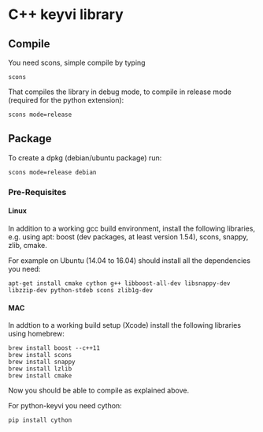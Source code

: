 # C++ keyvi library

## Compile

You need scons, simple compile by typing

    scons

That compiles the library in debug mode, to compile in release mode (required for the python extension):

    scons mode=release

## Package

To create a dpkg (debian/ubuntu package) run:

    scons mode=release debian


### Pre-Requisites

#### Linux

In addition to a working gcc build environment, install the following libraries, e.g. using apt: boost (dev packages, at least version 1.54), scons, snappy, zlib, cmake.

For example on Ubuntu (14.04 to 16.04) should install all the dependencies you need:

    apt-get install cmake cython g++ libboost-all-dev libsnappy-dev libzzip-dev python-stdeb scons zlib1g-dev

#### MAC

In addtion to a working build setup (Xcode) install the following libraries using homebrew:

    brew install boost --c++11
    brew install scons
    brew install snappy
    brew install lzlib
    brew install cmake

Now you should be able to compile as explained above.

For python-keyvi you need cython:

    pip install cython

